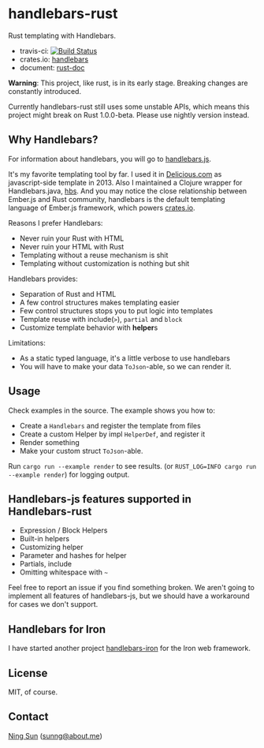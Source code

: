 handlebars-rust
===============

Rust templating with Handlebars.

* travis-ci: [![Build Status](https://travis-ci.org/sunng87/handlebars-rust.svg?branch=master)](https://travis-ci.org/sunng87/handlebars-rust)
* crates.io: [handlebars](https://crates.io/crates/handlebars)
* document: [rust-doc](http://sunng87.github.io/handlebars-rust/handlebars/index.html)

**Warning**: This project, like rust, is in its early stage. Breaking
  changes are constantly introduced.

Currently handlebars-rust still uses some unstable APIs, which means this
project might break on Rust 1.0.0-beta. Please use nightly version instead.

## Why Handlebars?

For information about handlebars, you will go to [handlebars.js](http://handlebarsjs.com).

It's my favorite templating tool by far. I used it in
[Delicious.com](https://delicious.com) as javascript-side template in
2013. Also I maintained a Clojure wrapper for Handlebars.java,
[hbs](http://github.com/sunng87/hbs). And you may notice the
close relationship between Ember.js and Rust community, handlebars is
the default templating language of Ember.js framework, which powers
[crates.io](http://crates.io).

Reasons I prefer Handlebars:

* Never ruin your Rust with HTML
* Never ruin your HTML with Rust
* Templating without a reuse mechanism is shit
* Templating without customization is nothing but shit

Handlebars provides:

* Separation of Rust and HTML
* A few control structures makes templating easier
* Few control structures stops you to put logic into templates
* Template reuse with include(`>`), `partial` and `block`
* Customize template behavior with **helper**s

Limitations:

* As a static typed language, it's a little verbose to use handlebars
* You will have to make your data `ToJson`-able, so we can render it.

## Usage

Check examples in the source. The example shows you how to:

* Create a `Handlebars` and register the template from files
* Create a custom Helper by impl `HelperDef`, and register it
* Render something
* Make your custom struct `ToJson`-able.

Run `cargo run --example render` to see results.
(or `RUST_LOG=INFO cargo run --example render`) for logging output.

## Handlebars-js features supported in Handlebars-rust

* Expression / Block Helpers
* Built-in helpers
* Customizing helper
* Parameter and hashes for helper
* Partials, include
* Omitting whitespace with `~`

Feel free to report an issue if you find something broken. We aren't
going to implement all features of handlebars-js, but we should have a
workaround for cases we don't support.

## Handlebars for Iron

I have started another project
[handlebars-iron](https://github.com/sunng87/handlebars-iron) for
the Iron web framework.

## License

MIT, of course.

## Contact

[Ning Sun](https://github.com/sunng87) (sunng@about.me)
